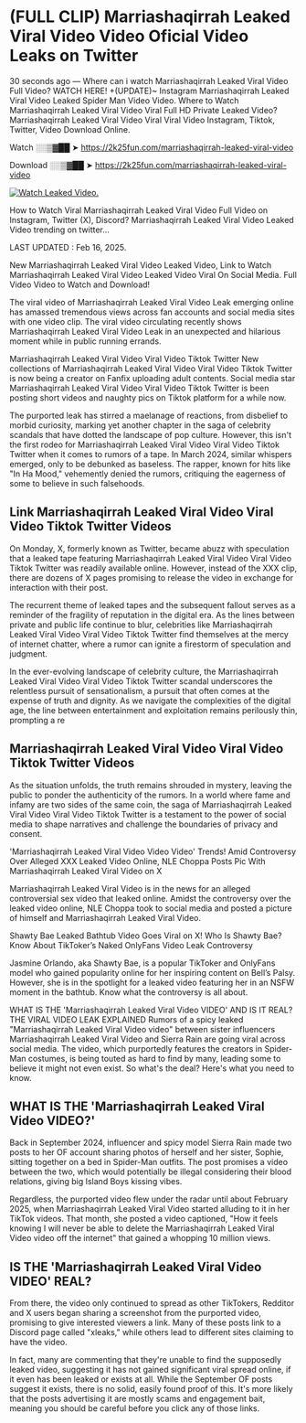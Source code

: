 # (FULL CLIP) Marriashaqirrah Leaked Viral Video Video Oficial Video Leaks on Twitter

30 seconds ago — Where can i watch Marriashaqirrah Leaked Viral Video Full Video? WATCH HERE! +(UPDATE)~ Instagram Marriashaqirrah Leaked Viral Video Leaked Spider Man Video Video. Where to Watch Marriashaqirrah Leaked Viral Video Viral Full HD Private Leaked Video? Marriashaqirrah Leaked Viral Video Viral Viral Video Instagram, Tiktok, Twitter, Video Download Online.

Watch ░░▒▓██ ➤ https://2k25fun.com/marriashaqirrah-leaked-viral-video

Download ░░▒▓██ ➤ https://2k25fun.com/marriashaqirrah-leaked-viral-video

[![Watch Leaked Video.](https://miro.medium.com/v2/resize:fit:828/format:webp/1*cilzJN44JGOrTw9NJCrNHA.gif "Watch Leaked Video")](https://2k25fun.com/marriashaqirrah-leaked-viral-video)

How to Watch Viral Marriashaqirrah Leaked Viral Video Full Video on Instagram, Twitter (X), Discord? Marriashaqirrah Leaked Viral Video Leaked Video trending on twitter...

LAST UPDATED : Feb 16, 2025.

New Marriashaqirrah Leaked Viral Video Leaked Video, Link to Watch Marriashaqirrah Leaked Viral Video Leaked Video Viral On Social Media. Full Video Video to Watch and Download!

The viral video of Marriashaqirrah Leaked Viral Video Leak emerging online has amassed tremendous views across fan accounts and social media sites with one video clip. The viral video circulating recently shows Marriashaqirrah Leaked Viral Video Leak in an unexpected and hilarious moment while in public running errands.

Marriashaqirrah Leaked Viral Video Viral Video Tiktok Twitter New collections of Marriashaqirrah Leaked Viral Video Viral Video Tiktok Twitter is now being a creator on Fanfix uploading adult contents. Social media star Marriashaqirrah Leaked Viral Video Viral Video Tiktok Twitter is been posting short videos and naughty pics on Tiktok platform for a while now.

The purported leak has stirred a maelanage of reactions, from disbelief to morbid curiosity, marking yet another chapter in the saga of celebrity scandals that have dotted the landscape of pop culture. However, this isn't the first rodeo for Marriashaqirrah Leaked Viral Video Viral Video Tiktok Twitter when it comes to rumors of a tape. In March 2024, similar whispers emerged, only to be debunked as baseless. The rapper, known for hits like "In Ha Mood," vehemently denied the rumors, critiquing the eagerness of some to believe in such falsehoods.

## Link Marriashaqirrah Leaked Viral Video Viral Video Tiktok Twitter Videos

On Monday, X, formerly known as Twitter, became abuzz with speculation that a leaked tape featuring Marriashaqirrah Leaked Viral Video Viral Video Tiktok Twitter was readily available online. However, instead of the XXX clip, there are dozens of X pages promising to release the video in exchange for interaction with their post.

The recurrent theme of leaked tapes and the subsequent fallout serves as a reminder of the fragility of reputation in the digital era. As the lines between private and public life continue to blur, celebrities like Marriashaqirrah Leaked Viral Video Viral Video Tiktok Twitter find themselves at the mercy of internet chatter, where a rumor can ignite a firestorm of speculation and judgment.

In the ever-evolving landscape of celebrity culture, the Marriashaqirrah Leaked Viral Video Viral Video Tiktok Twitter scandal underscores the relentless pursuit of sensationalism, a pursuit that often comes at the expense of truth and dignity. As we navigate the complexities of the digital age, the line between entertainment and exploitation remains perilously thin, prompting a re

##  Marriashaqirrah Leaked Viral Video Viral Video Tiktok Twitter Videos

As the situation unfolds, the truth remains shrouded in mystery, leaving the public to ponder the authenticity of the rumors. In a world where fame and infamy are two sides of the same coin, the saga of Marriashaqirrah Leaked Viral Video Viral Video Tiktok Twitter is a testament to the power of social media to shape narratives and challenge the boundaries of privacy and consent.

'Marriashaqirrah Leaked Viral Video Video Video' Trends! Amid Controversy Over Alleged XXX Leaked Video Online, NLE Choppa Posts Pic With Marriashaqirrah Leaked Viral Video on X

Marriashaqirrah Leaked Viral Video is in the news for an alleged controversial sex video that leaked online. Amidst the controversy over the leaked video online, NLE Choppa took to social media and posted a picture of himself and Marriashaqirrah Leaked Viral Video.

Shawty Bae Leaked Bathtub Video Goes Viral on X! Who Is Shawty Bae? Know About TikToker’s Naked OnlyFans Video Leak Controversy

Jasmine Orlando, aka Shawty Bae, is a popular TikToker and OnlyFans model who gained popularity online for her inspiring content on Bell’s Palsy. However, she is in the spotlight for a leaked video featuring her in an NSFW moment in the bathtub. Know what the controversy is all about.

WHAT IS THE 'Marriashaqirrah Leaked Viral Video VIDEO' AND IS IT REAL? THE VIRAL VIDEO LEAK EXPLAINED Rumors of a spicy leaked "Marriashaqirrah Leaked Viral Video video" between sister influencers Marriashaqirrah Leaked Viral Video and Sierra Rain are going viral across social media. The video, which purportedly features the creators in Spider-Man costumes, is being touted as hard to find by many, leading some to believe it might not even exist. So what's the deal? Here's what you need to know.

## WHAT IS THE 'Marriashaqirrah Leaked Viral Video VIDEO?'

Back in September 2024, influencer and spicy model Sierra Rain made two posts to her OF account sharing photos of herself and her sister, Sophie, sitting together on a bed in Spider-Man outfits. The post promises a video between the two, which would potentially be illegal considering their blood relations, giving big Island Boys kissing vibes.

Regardless, the purported video flew under the radar until about February 2025, when Marriashaqirrah Leaked Viral Video started alluding to it in her TikTok videos. That month, she posted a video captioned, "How it feels knowing I will never be able to delete the Marriashaqirrah Leaked Viral Video video off the internet" that gained a whopping 10 million views.

## IS THE 'Marriashaqirrah Leaked Viral Video VIDEO' REAL?

From there, the video only continued to spread as other TikTokers, Redditor and X users began sharing a screenshot from the purported video, promising to give interested viewers a link. Many of these posts link to a Discord page called "xleaks," while others lead to different sites claiming to have the video.

In fact, many are commenting that they're unable to find the supposedly leaked video, suggesting it has not gained significant viral spread online, if it even has been leaked or exists at all. While the September OF posts suggest it exists, there is no solid, easily found proof of this. It's more likely that the posts advertising it are mostly scams and engagement bait, meaning you should be careful before you click any of those links.